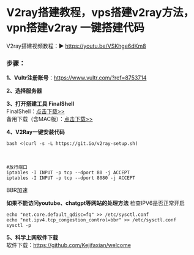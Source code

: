 # V2ray搭建教程，vps搭建v2ray方法，vpn搭建v2ray 一键搭建代码
V2ray搭建视频教程：▶ https://youtu.be/VSKhge6dKm8
### 步骤：<br>
**1、Vultr注册账号**：https://www.vultr.com/?ref=8753714<br>

**2、选择服务器**<br>

**3、打开搭建工具 FinalShell**<br>
FinalShell：[点击下载>>](https://kjfx.lanzoui.com/iqm6Uosbzha)<br>
备用下载（含MAC版）：<a href="http://www.hostbuf.com/t/988.html" target="_blank">点击下载>></a><br>

**4、V2Ray一键安装代码**<br>

    bash <(curl -s -L https://git.io/v2ray-setup.sh)

<br>

    #放行端口
    iptables -I INPUT -p tcp --dport 80 -j ACCEPT
    iptables -I INPUT -p tcp --dport 8080 -j ACCEPT

BBR加速

**如果不能访问youtube、chatgpt等网站的处理方法**
检查IPV6是否正常开启

    echo "net.core.default_qdisc=fq" >> /etc/sysctl.conf
    echo "net.ipv4.tcp_congestion_control=bbr" >> /etc/sysctl.conf
    sysctl -p

**5、科学上网软件下载**<br>
软件下载：https://github.com/Kejifaxian/welcome
